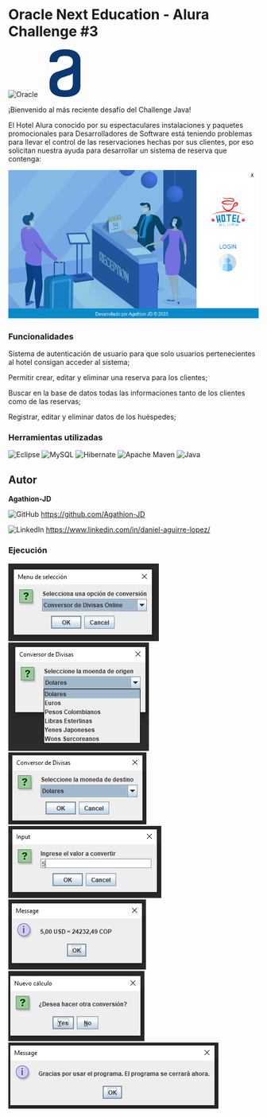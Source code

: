 # Oracle Next Education - Alura Challenge #3 
![Oracle](https://img.shields.io/badge/Oracle-F80000?style=for-the-badge&logo=oracle&logoColor=white) &nbsp;&nbsp;&nbsp;&nbsp;&nbsp;![](https://github.com/Agathion-JD/Assets/blob/26c3c5d5ebb6fd28e17bb2447548455ca65f2596/logo-alura.svg)

¡Bienvenido al más reciente desafío del Challenge Java!

El Hotel Alura conocido por su espectaculares instalaciones y paquetes promocionales para Desarrolladores de Software está teniendo problemas para llevar el control de las reservaciones hechas por sus clientes, por eso solicitan nuestra ayuda para desarrollar un sistema de reserva que contenga:


![](https://github.com/Agathion-JD/Assets/blob/ca2b6390ff2ac293a10f39225e7d9e4fae32edb3/Loginhotel.PNG)

### Funcionalidades
Sistema de autenticación de usuario para que solo usuarios pertenecientes al hotel consigan acceder al sistema;

Permitir crear, editar y eliminar una reserva para los clientes;

Buscar en la base de datos todas las informaciones tanto de los clientes como de las reservas;

Registrar, editar y eliminar datos de los huéspedes;

### Herramientas utilizadas

![Eclipse](https://img.shields.io/badge/Eclipse-FE7A16.svg?style=for-the-badge&logo=Eclipse&logoColor=white) ![MySQL](https://img.shields.io/badge/mysql-%2300f.svg?style=for-the-badge&logo=mysql&logoColor=white) ![Hibernate](https://img.shields.io/badge/Hibernate-59666C?style=for-the-badge&logo=Hibernate&logoColor=white) ![Apache Maven](https://img.shields.io/badge/Apache%20Maven-C71A36?style=for-the-badge&logo=Apache%20Maven&logoColor=white) ![Java](https://img.shields.io/badge/java-%23ED8B00.svg?style=for-the-badge&logo=openjdk&logoColor=white)


## Autor

**Agathion-JD** 

![GitHub](https://img.shields.io/badge/github-%23121011.svg?style=for-the-badge&logo=github&logoColor=white) https://github.com/Agathion-JD

![LinkedIn](https://img.shields.io/badge/linkedin-%230077B5.svg?style=for-the-badge&logo=linkedin&logoColor=white) https://www.linkedin.com/in/daniel-aguirre-lopez/ 

### Ejecución

![](https://github.com/Agathion-JD/Assets/blob/26c3c5d5ebb6fd28e17bb2447548455ca65f2596/Menu.PNG)  ![](https://github.com/Agathion-JD/Assets/blob/26c3c5d5ebb6fd28e17bb2447548455ca65f2596/Menu2.png)  ![](https://github.com/Agathion-JD/Assets/blob/26c3c5d5ebb6fd28e17bb2447548455ca65f2596/Menu3.PNG)  ![](https://github.com/Agathion-JD/Assets/blob/26c3c5d5ebb6fd28e17bb2447548455ca65f2596/Menu4.PNG)  ![](https://github.com/Agathion-JD/Assets/blob/26c3c5d5ebb6fd28e17bb2447548455ca65f2596/Menu5.PNG) ![](https://github.com/Agathion-JD/Assets/blob/26c3c5d5ebb6fd28e17bb2447548455ca65f2596/Menu6.PNG) ![](https://github.com/Agathion-JD/Assets/blob/26c3c5d5ebb6fd28e17bb2447548455ca65f2596/Menu7.PNG)




